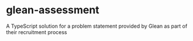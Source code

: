 # glean-assessment
A TypeScript solution for a problem statement provided by Glean as part of their recruitment process
